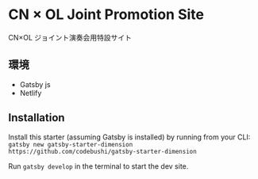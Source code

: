 # CN × OL Joint Promotion Site

CN×OL ジョイント演奏会用特設サイト

## 環境

- Gatsby js
- Netlify

## Installation

Install this starter (assuming Gatsby is installed) by running from your CLI:
<br/>
`gatsby new gatsby-starter-dimension https://github.com/codebushi/gatsby-starter-dimension`

Run `gatsby develop` in the terminal to start the dev site.
